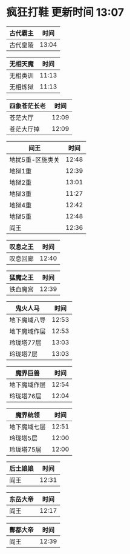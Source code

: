 # 疯狂打鞋 更新时间 13:07

| 古代霸主   | 时间    |
|--------|-------|
| 古代皇陵 | 13:04 |

| 无相天魔   | 时间    |
|--------|-------|
| 无相类训 | 11:13 |
| 无相炼狱 | 11:13 |

| 四象苍茫长老   | 时间    |
|--------|-------|
| 苍茫大厅 | 12:09 |
| 苍茫大厅掉 | 12:09 |

| 间王   | 时间    |
|--------|-------|
| 地扰5重-区施类关 | 12:48 |
| 地狱1重 | 12:39 |
| 地狱2重 | 13:01 |
| 地狱3重 | 11:27 |
| 地狱4重 | 12:42 |
| 地狱5重 | 12:48 |
| 阎王 | 12:36 |

| 叹息之王   | 时间    |
|--------|-------|
| 叹息回廊 | 12:40 |

| 猛魔之王   | 时间    |
|--------|-------|
| 铁血魔宫 | 12:39 |

| 鬼火人马   | 时间    |
|--------|-------|
| 地下魔域八导 | 12:53 |
| 地下魔域作层 | 12:53 |
| 玲珑塔77层 | 13:03 |
| 玲珑塔7层 | 13:03 |

| 魔界巨兽   | 时间    |
|--------|-------|
| 地下魔域作层 | 12:54 |
| 玲珑塔76层 | 12:04 |

| 魔界统领   | 时间    |
|--------|-------|
| 地下魔域七层 | 12:51 |
| 玲珑塔5层 | 12:00 |
| 玲珑塔75层 | 12:00 |

| 后土娘娘   | 时间    |
|--------|-------|
| 阎王 | 12:31 |

| 东岳大帝   | 时间    |
|--------|-------|
| 阎王 | 12:17 |

| 酆都大帝   | 时间    |
|--------|-------|
| 阎王 | 12:39 |